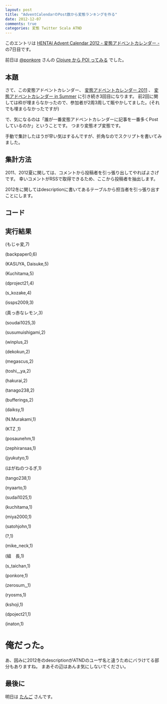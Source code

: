 ```yaml
---
layout: post
title: "AdventCalendarのPost数から変態ランキングを作る"
date: 2012-12-07
comments: true
categories: 変態 Twitter Scala ATND
---
```


このエントリは [HENTAI Advent Calendar 2012 - 変態アドベントカレンダー -](http://atnd.org/events/33835) の7日目です。

前日は [@ponkore](http://twitter.com/ponkore) さんの [Clojure から POI ってみる](https://gist.github.com/4216377) でした。

## 本題

さて、この変態アドベントカレンダー、 [変態アドベントカレンダー 2011](http://atnd.org/events/22020) 、 [変態アドベントカレンダー in Summer](http://atnd.org/events/29918) に引き続き3回目になります。
前2回に関しては枠が埋まらなかったので、参加者が2周3周して賑やかしてました。(それでも埋まらなかったですが)

で、気になるのは「誰が一番変態アドベントカレンダーに記事を一番多くPostしているのか」ということです。
つまり変態オブ変態です。

手動で集計したほうが早い気はするんですが、折角なのでスクリプトを書いてみました。

## 集計方法

2011、2012夏に関しては、コメントから投稿者を引っ張り出してやればよさげです。
幸いコメントがRSSで取得できるため、ここから投稿者を抽出します。

2012冬に関してはdescriptionに書いてあるテーブルから担当者を引っ張り出すことにします。

## コード

<script src="https://gist.github.com/4225814.js?file=HentaiRank.scala"></script>

## 実行結果

(もじゃ変,7)

(backpaper0,6)

(KASUYA, Daisuke,5)

(Kuchitama,5)

(dproject21,4)

(s_kozake,4)

(issps2009,3)

(真っ赤なレモン,3)

(soudai1025,3)

(susumuishigami,2)

(winplus,2)

(dekokun,2)

(megascus,2)

(toshi__ya,2)

(hakurai,2)

(tanago238,2)

(bufferings,2)

(daiksy,1)

(N.Murakami,1)

(KTZ ,1)

(posaunehm,1)

(zephiransas,1)

(jyukutyo,1)

(はがねのつるぎ,1)

(tango238,1)

(nyaarto,1)

(sudai1025,1)

(kuchitama,1)

(miya2000,1)

(satohjohn,1)

(?,1)

(mike_neck,1)

(組　長,1)

(s_taichan,1)

(ponkore,1)

(zerosum_,1)

(ryosms,1)

(kshoji,1)

(dpoject21,1)

(inaton,1)

# 俺だった。

あ、因みに2012冬のdescriptionがATNDのユーザ名と違うためにバラけてる部分もありますね。
まあその辺はあんま気にしないでください。

## 最後に

明日は [たんご](https://twitter.com/tan_go238) さんです。

